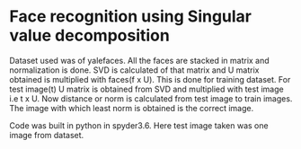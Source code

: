 # Face recognition using Singular value decomposition
Dataset used was of yalefaces. All the faces are stacked in matrix and normalization is done. SVD is calculated of that matrix and U matrix obtained is multiplied with faces(f x U). This is done for training dataset. For test image(t) U matrix is obtained from SVD and multiplied with test image i.e t x U. Now distance or norm is calculated from test image to train images. The image with which least norm is obtained is the correct image.

Code was built in python in spyder3.6. Here test image taken was one image from dataset.
